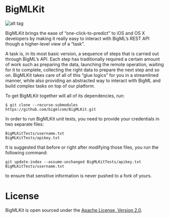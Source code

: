 # BigMLKit

![alt tag](https://github.com/bigmlcom/BigMLKit/blob/master/BigMLKit.jpg)

BigMLKit brings the ease of “one-click-to-predict” to iOS and OS X developers by making it really easy to interact with BigML’s REST API though a higher-level view of a “task”.

A task is, in its most basic version, a sequence of steps that is carried out through BigML’s API. Each step has traditionally required a certain amount of work such as preparing the data, launching the remote operation, waiting for it to complete, collecting the right data to prepare the  next step and so on. BigMLKit takes care of all of this “glue  logics” for you in a streamlined manner, while also providing an abstracted way to interact with BigML and build complex tasks on top of our platform.

To get BigMLKit together will all of its dependencies, run:

    $ git clone --recurse-submodules https://github.com/bigmlcom/BigMLKit.git

In order to run BigMLKit unit tests, you need to provide your credentials in two separate files:

    BigMLKitTests/username.txt
    BigMLKitTests/apikey.txt

It is suggested that before or right after modifying those files, you run the following command:

    git update-index --assume-unchanged BigMLKitTests/apikey.txt BigMLKitTests/username.txt

to ensure that sensitive information is never pushed to a fork of yours.

# License

BigMLKit is open sourced under the
[Apache License, Version 2.0](http://www.apache.org/licenses/LICENSE-2.0.html).
